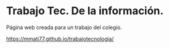 # Trabajo Tec. De la información.
Página web creada para un trabajo del colegio. 

https://mmati77.github.io/trabajotecnologia/
